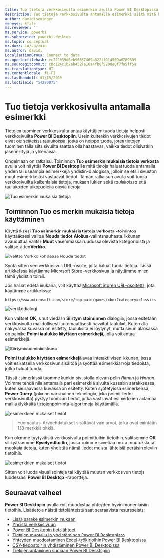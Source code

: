 ```yaml
---
title: Tuo tietoja verkkosivulta esimerkin avulla Power BI Desktopissa
description: Tuo tietoja verkkosivulta antamalla esimerkki siitä mitä haluat tuoda
author: davidiseminger
manager: kfile
ms.reviewer: ''
ms.service: powerbi
ms.subservice: powerbi-desktop
ms.topic: conceptual
ms.date: 10/23/2018
ms.author: davidi
LocalizationGroup: Connect to data
ms.openlocfilehash: ec221939d6eb96567469a3221f914509a6789839
ms.sourcegitcommit: c8c126c1b2ab4527a16a4fb8f5208e0f7fa5ff5a
ms.translationtype: HT
ms.contentlocale: fi-FI
ms.lasthandoff: 01/15/2019
ms.locfileid: "54280075"
---
```

# <a name="get-data-from-a-web-page-by-providing-an-example"></a>Tuo tietoja verkkosivulta antamalla esimerkki

Tietojen tuominen verkkosivulta antaa käyttäjien tuoda tietoja helposti verkkosivuilta **Power BI Desktopiin**. Usein kuitenkin verkkosivujen tiedot eivät ole selkeissä taulukoissa, jotka on helppo tuoda, joten tietojen tuominen tällaisilta sivuilta saattaa olla haastavaa, vaikka tiedot olisivatkin jäsenneltyjä ja yhtenäisiä. 

Ongelmaan on ratkaisu. Toiminnon **Tuo esimerkin mukaisia tietoja verkosta** avulla voit näyttää **Power BI Desktopille** mitä tietoja haluat tuoda antamalla yhden tai useampia esimerkkejä yhdistin-dialogissa, jolloin se etsii sivuston muut esimerkkejäsi vastaavat tiedot. Tämän ratkaisun avulla voit tuoda verkkosivuilta kaikenlaisia tietoja, mukaan lukien sekä *taulukoissa* että taulukoiden ulkopuolella olevia tietoja. 

![Tuo esimerkin mukaisia tietoja](media/desktop-connect-to-web-by-example/web-by-example_01.png)



## <a name="using-get-data-from-web-by-example"></a>Toiminnon Tuo esimerkin mukaisia tietoja käyttäminen

Käyttääksesi **Tuo esimerkin mukaisia tietoja verkosta** -toimintoa käyttääksesi valitse **Nouda tiedot** **Aloitus**-valintanauhasta. Ikkunan avauduttua valitse **Muut** vasemmassa ruudussa olevista kategorioista ja valitse sitten**Verkko**.

![valitse Verkko kohdassa Nouda tiedot](media/desktop-connect-to-web-by-example/web-by-example_03.png)

Syötä sitten sen verkkosivun URL-osoite, jolta haluat tuoda tietoja. Tässä artikkelissa käytämme Microsoft Store -verkkosivua ja näytämme miten tämä yhdistin toimii. 

Jos haluat edetä mukana, voit käyttää [Microsoft Storen URL-osoitetta](https://www.microsoft.com/store/top-paid/games/xbox?category=classics), jota käytämme artikkelissa:

    https://www.microsoft.com/store/top-paid/games/xbox?category=classics

![verkkodialogi](media/desktop-connect-to-web-by-example/web-by-example_04.png)

Kun valitset **OK**, sinut viedään **Siirtymistoiminnon** dialogiin, jossa esitetään verkkosivulta mahdollisesti automaattisesti havaitut taulukot. Kuten alla näkyvässä kuvassa on esitetty, taulukoita ei löytynyt, mutta sivun alaosassa on painike **Poimi taulukko käyttäen esimerkkejä**, jolla voit antaa esimerkkejä.


![Siirtymistoimintoikkuna](media/desktop-connect-to-web-by-example/web-by-example_05.png)

**Poimi taulukko käyttäen esimerkkejä** avaa interaktiivisen ikkunan, jossa voit esikatsella verkkosivun sisältöä ja syöttää esimerkkiarvoja tiedoista, jotka haluat tuoda. 

Tässä esimerkissä tuomme kunkin sivustolla olevan pelin *Nimen* ja *Hinnan*. Voimme tehdä niin antamalla pari esimerkkiä sivulta kussakin sarakkeessa, kuten seuraavassa kuvassa on esitetty. Kuten syötetyissä esimerkeissä, **Power Query** (joka on varsinainen teknologia, joka poimii tiedot verkkosivulta) pystyy tuomaan tiedot, jotka vastaavat esimerkkien antamaa mallia älykkäitä tietojenpoiminta-algoritmeja käyttämällä.

![esimerkkien mukaiset tiedot](media/desktop-connect-to-web-by-example/web-by-example_06.png)

> Huomautus: Arvoehdotukset sisältävät vain arvot, jotka ovat enintään 128 merkkiä pitkiä.

Kun olemme tyytyväisiä verkkosivulta poimittuihin tietoihin, valitsemme **OK** siirtyäksemme **Kyselyeditoriin**, jossa voimme soveltaa muita muutoksia tai muokata tietoja, kuten yhdistää nämä tiedot muista lähteistä peräisin oleviin tietoihin.

![esimerkkien mukaiset tiedot](media/desktop-connect-to-web-by-example/web-by-example_07.png)

Sitten voit luoda visualisointeja tai käyttää muuten verkkosivun tietoja luodessasi **Power BI Desktop** -raportteja.


## <a name="next-steps"></a>Seuraavat vaiheet
**Power BI Desktopin** avulla voit muodostaa yhteyden hyvin monenlaisiin tietoihin. Lisätietoja näistä tietolähteistä saat seuraavista resursseista:

* [Lisää sarake esimerkin mukaan](desktop-add-column-from-example.md)
* [Yhdistä verkkosivuun](desktop-connect-to-web.md)
* [Power BI Desktopin tietolähteet](desktop-data-sources.md)
* [Tietojen muotoilu ja yhdistäminen Power BI Desktopissa](desktop-shape-and-combine-data.md)
* [Yhteyden muodostaminen Excel-työkirjoihin Power BI Desktopissa](desktop-connect-excel.md)   
* [CSV-tiedostoihin yhdistäminen Power BI Desktopissa](desktop-connect-csv.md)   
* [Tietojen antaminen suoraan Power BI Desktopiin](desktop-enter-data-directly-into-desktop.md)   

